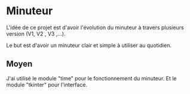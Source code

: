 # Minuteur

L'idée de ce projet est d'avoir l'évolution du minuteur à travers plusieurs version (V1, V2 , V3 ,...).

Le but est d'avoir un minuteur clair et simple à utiliser au quotidien.

## Moyen
J'ai utilisé le module "time" pour le fonctionnement du minuteur.
Et le module "tkinter" pour l'interface.
